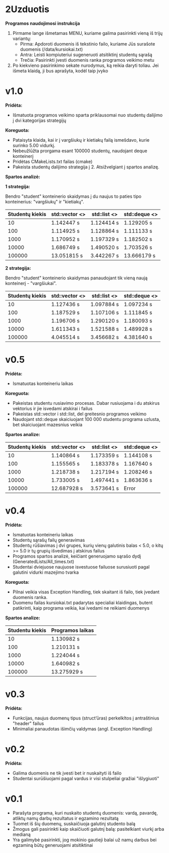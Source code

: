 # 2Uzduotis

__Programos naudojimosi instrukcija__
1. Pirmame lange išmetamas MENU, kuriame galima pasirinkti vieną iš trijų variantų:
    - Pirma: Apdoroti duomenis iš tekstinio failo, kuriame Jūs surašote duomenis (/data/kursiokai.txt)
    - Antra: Leisti kompiuteriui sugeneruoti atsitiktinį studentų sąrašą
    - Trečia: Pasirinkti įvesti duomenis ranka programos veikimo metu
2. Po kiekvieno pasirinkimo sekate nurodymus, ką reikia daryti toliau. Jei išmeta klaidą,  ji bus aprašyta, kodėl taip įvyko


# v1.0
__Pridėta:__
- Išmatuota programos veikimo sparta priklausomai nuo studentų dalijimo į dvi kategorijas strategijų

__Koreguota:__
- Pataisyta klaida, kai ir į vargšiukų ir kietiakų failą ismešdavo, kurie surinko 5.00 vidurkį.
- Nebeužlūžta prorgama esant 100000 studentų, naudojant deque konteinerį
- Pridėtas CMakeLists.txt failas (cmake)
- Pakeista studentų dalijimo strategija į 2. Atsižvelgiant į spartos analizę.

__Spartos analizė:__

__1 strategija:__

Bendro "student" konteinerio skaidymas į du naujus to paties tipo konteinerius: "vargšiukų" ir "kietiakų". 

| Studentų kiekis | std::vector <>  | std::list <> | std::deque <> |
| --- | --- | --- | --- |
| 10 |  1.142447 s    |  1.124414 s     |  1.129205 s    |
| 100 |  1.114925 s    |  1.128864 s     |  1.111133 s    |
| 1000 |  1.170952 s    |  1.197329 s     |  1.182502 s    |
| 10000 |  1.686749 s    |  1.490520 s     |  1.703526 s    |
| 100000 |  13.051815 s   |  3.442267 s     |  13.666179 s   |

__2 strategija:__

Bendro "student" konteinerio skaidymas panaudojant tik vieną naują konteinerį - "vargšiukai".

| Studentų kiekis | std::vector <>  | std::list <> | std::deque <> |
| --- | --- | --- | --- |
| 10 |  1.127436 s    |  1.097884 s    |  1.097234 s   |
| 100 |  1.187529 s    |   1.107106 s    |  1.111845 s   |
| 1000 | 1.196706 s   |  1.290120 s    |  1.180093 s    |
| 10000 |  1.611343 s   |  1.521588 s    |  1.489928 s    |
| 100000 |  4.045514 s   |  3.456682 s     |  4.381640 s   |

# v0.5
 
__Pridėta:__
- Ismatuotas konteineriu laikas

__Koreguota:__
- Pakeistas studentu rusiavimo procesas. Dabar rusiuojama i du atskirus vektorius ir jie isvedami atskirai i failus
- Pakeistas std::vector i std::list, del greitesnio programos veikimo
- Naudojant std::deque skaiciuojant 100 000 studentu programa uzlusta, bet skaiciuojant mazesnius veikia

__Spartos analize:__

| Studentų kiekis | std::vector <>  | std::list <> | std::deque <> |
| --- | --- | --- | --- |
| 10 |  1.140864 s    |  1.173359 s     |  1.144108 s    |
| 100 |  1.155565 s    |  1.183378 s     |  1.167640 s    |
| 1000 |  1.218738 s    |  1.217194 s     |  1.208246 s    |
| 10000 |  1.733005 s    |  1.497441 s     |  1.863636 s    |
| 100000 |  12.687928 s   |  3.573641 s     |  Error         |


 # v0.4

__Pridėta:__
- Ismatuotas konteineriu laikas
- Studentų sąrašų failų generavimas
- Studentų rūšiavimas į dvi grupes, kurių vienų galutinis balas < 5.0, o kitų >= 5.0 ir tų grupių išvedimas į atskirus failus
- Programos spartos analizė, keičiant generuojamo sąrašo dydį (GeneratedLists/All_times.txt)
- Studentai dviejuose naujuose isvestuose failuose surusiuoti pagal galutini vidurki mazejimo tvarka

__Koreguota:__
- Pilnai veikia visas Exception Handling, tiek skaitant iš failo, tiek įvedant duomenis ranka.
- Duomenu failas kursiokai.txt padarytas specialiai klaidingas, butent patikrinti, kaip programa veikia, kai ivedami ne reikiami duomenys

__Spartos analize:__

| Studentu kiekis | Programos laikas  | 
| --- | --- |
| 10 |  1.130982 s    |
| 100 |  1.210131  s    | 
| 1000 |  1.224044 s   |  
| 10000 |   1.640982 s    |  
| 100000 |  13.275929 s  | 

 # v0.3
 
 __Pridėta:__
 
 - Funkcijas, naujus duomenų tipus (struct’ūras) perkelkltos į antraštinius "header" failus
 - Minimaliai panaudotas išimčių valdymas (angl. Exception Handling)
 

 # v0.2
 
 __Pridėta:__
 
- Galima duomenis ne tik įvesti bet ir nuskaityti iš failo
- Studentai surūšiuojami pagal vardus ir visi stulpeliai gražiai "išlygiuoti"


# v0.1
 
- Parašyta programa, kuri nuskaito studentų duomenis: vardą, pavardę, atliktų namų darbų rezultatus ir egzamino rezultatą
- Tuomet iš šių duomenų, suskaičiuoja galutinį studento balą
- Žmogus gali pasirinkti kaip skaičiuoti galutnį balą: pasitelkiant viurkį arba medianą
- Yra galimybė pasirinkti, jog mokinio gautieji balai už namų darbus bei egzaminą būtų generuojami atsitiktinai
 
 

